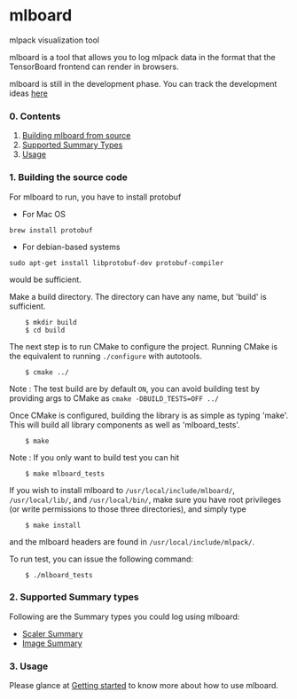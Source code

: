# mlboard
mlpack visualization tool

mlboard is a tool that allows you to log mlpack data in the format that the TensorBoard frontend can render in browsers.

mlboard is still in the development phase. You can track the development ideas [here](https://www.mlpack.org/gsocblog/Jeffin2020CBP.html)

### 0. Contents

  1. [Building mlboard from source](#1-building-mlboard-from-source)
  2. [Supported Summary Types](#2-supported-summary-types)
  3. [Usage](examples/getting-started.md)

### 1. Building the source code 

For mlboard to run, you have to install protobuf

- For Mac OS 

```
brew install protobuf
```

- For debian-based systems

```
sudo apt-get install libprotobuf-dev protobuf-compiler
```

would be sufficient. 

Make a build directory.  The directory can have any name, but 'build' is
sufficient.

```
    $ mkdir build
    $ cd build
```

The next step is to run CMake to configure the project.  Running CMake is the
equivalent to running `./configure` with autotools. 

```
    $ cmake ../
```

Note : The test build are by default `ON`, you can avoid building test by providing args to CMake as `cmake -DBUILD_TESTS=OFF ../`

Once CMake is configured, building the library is as simple as typing 'make'. This will build all library components as well as 'mlboard_tests'.

```
    $ make
```

Note : If you only want to build test you can hit

```
    $ make mlboard_tests
```

If you wish to install mlboard to `/usr/local/include/mlboard/`, `/usr/local/lib/`,
and `/usr/local/bin/`, make sure you have root privileges (or write permissions 
to those three directories), and simply type

```
    $ make install
```

and the mlboard headers are found in `/usr/local/include/mlpack/`.

To run test, you can issue the following command:

```
    $ ./mlboard_tests
```

### 2. Supported Summary types

Following are the Summary types you could log using mlboard:

- [Scaler Summary](examples/scaler.md)
- [Image Summary](examples/image.md)

### 3. Usage

Please glance at [Getting started](examples/getting-started.md) to know more about how to use mlboard.
